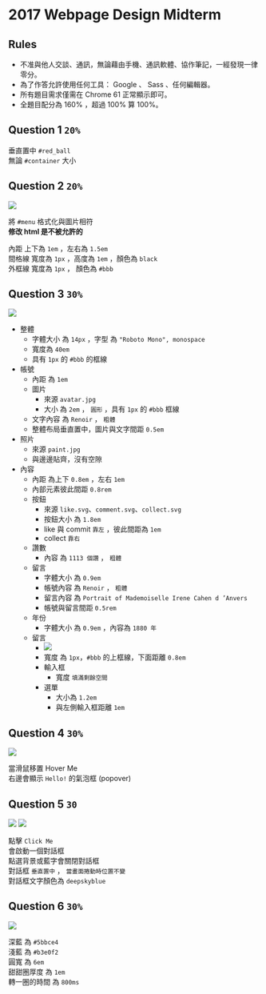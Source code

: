 # 2017 Webpage Design Midterm

## Rules

+ 不准與他人交談、通訊，無論藉由手機、通訊軟體、協作筆記，一經發現一律零分。
+ 為了作答允許使用任何工具： Google 、 Sass 、任何編輯器。
+ 所有題目需求僅需在 Chrome 61 正常顯示即可。
+ 全題目配分為 160% ，超過 100% 算 100%。

## Question 1 `20%`

垂直置中 `#red_ball`  
無論 `#container` 大小

## Question 2 `20%`

![](./assets/nav.jpg)

將 `#menu` 格式化與圖片相符  
**修改 html 是不被允許的**

內距 上下為 `1em` ，左右為 `1.5em`  
間格線 寬度為 `1px` ，高度為 `1em` ，顏色為 `black`  
外框線 寬度為 `1px` ， 顏色為 `#bbb`

## Question 3 `30%`

![](./assets/instagram1.jpg)

+ 整體
  + 字體大小 為 `14px` ，字型 為 `"Roboto Mono", monospace`
  + 寬度為 `40em`
  + 具有 `1px` 的 `#bbb` 的框線
+ 帳號
  + 內距 為 `1em`
  + 圖片
    + 來源 `avatar.jpg`
    + 大小 為 `2em` ， `圓形` ，具有 `1px` 的 `#bbb` 框線
  + 文字內容 為 `Renoir` ， `粗體`
  + 整體布局垂直置中，圖片與文字間距 `0.5em`
+ 照片
  + 來源 `paint.jpg`
  + 與邊邊貼齊，沒有空隙
+ 內容
  + 內距 為上下 `0.8em` ，左右 `1em`
  + 內部元素彼此間距 `0.8rem`
  + 按鈕
    + 來源 `like.svg`、`comment.svg`、`collect.svg`
    + 按鈕大小 為 `1.8em`
    + like 與 commit `靠左` ，彼此間距為 `1em`
    + collect `靠右`
  + 讚數
    + 內容 為 `1113 個讚` ， `粗體`
  + 留言
    + 字體大小 為 `0.9em`
    + 帳號內容 為 `Renoir` ， `粗體`
    + 留言內容 為 `Portrait of Mademoiselle Irene Cahen d ’Anvers`
    + 帳號與留言間距 `0.5rem`
  + 年份
    + 字體大小 為 `0.9em` ，內容為 `1880 年`
  + 留言
    + ![](./assets/instagram2.jpg)
    + 寬度 為 `1px`，`#bbb` 的上框線，下面距離 `0.8em`
    + 輸入框
      + 寬度 `填滿剩餘空間`
    + 選單
      + 大小為 `1.2em`
      + 與左側輸入框距離 `1em`

## Question 4 `30%`

![](./assets/hover.jpg)

當滑鼠移置 Hover Me  
右邊會顯示 `Hello!` 的氣泡框 (popover)

## Question 5 `30`

![](./assets/modul1.png)
![](./assets/modul2.png)

點擊 `Click Me`  
會啟動一個對話框  
點選背景或藍字會關閉對話框  
對話框 `垂直置中` ， `當畫面捲動時位置不變`  
對話框文字顏色為 `deepskyblue`

## Question 6 `30%`

![](./assets/loader.gif)

深藍 為 `#5bbce4`  
淺藍 為 `#b3e0f2`  
圓寬 為 `6em`  
甜甜圈厚度 為 `1em`  
轉一圈的時間 為 `800ms`
